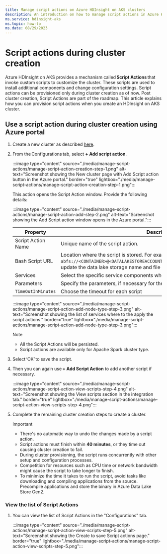 ```yaml
---
title: Manage script actions on Azure HDInsight on AKS clusters 
description: An introduction on how to manage script actions in Azure HDInsight on AKS.
ms.service: hdinsight-aks
ms.topic: how-to
ms.date: 08/29/2023
---
```

# Script actions during cluster creation

Azure HDInsight on AKS provides a mechanism called **Script Actions** that invoke custom scripts to customize the cluster. These scripts are used to install additional components and change configuration settings. Script actions can be provisioned only during cluster creation as of now. Post cluster creation, Script Actions are part of the roadmap.
This article explains how you can provision script actions when you create an HDInsight on AKS cluster.

## Use a script action during cluster creation using Azure portal

1. Create a new cluster as described [here](./quickstart-create-cluster.md).
   
1. From the Configurations tab, select **+ Add script action**.
  
   :::image type="content" source="./media/manage-script-actions/manage-script-action-creation-step-1.png" alt-text="Screenshot showing the New cluster page with Add Script action button in the Azure portal." border="true" lightbox="./media/manage-script-actions/manage-script-action-creation-step-1.png":::

   This action opens the Script Action window. Provide the following details:

   :::image type="content" source="./media/manage-script-actions/manage-script-action-add-step-2.png" alt-text="Screenshot showing the Add Script action window opens in the Azure portal.":::
    
    |Property|Description|
    |-|-|
    |Script Action Name| Unique name of the script action.|
    |Bash Script URL| Location where the script is stored. For example - `abfs://<CONTAINER>@<DATALAKESTOREACCOUNTNAME>.dfs.core.windows.net/<file_path>`, update the data lake storage name and file path.|
    |Services| Select the specific service components where the Script Action needs to run.|
    |Parameters| Specify the parameters, if necessary for the script.|
    |`TimeOutInMinutes`|Choose the timeout for each script|
    
    :::image type="content" source="./media/manage-script-actions/manage-script-action-add-node-type-step-3.png" alt-text="Screenshot showing the list of services where to the apply the script actions." border="true" lightbox="./media/manage-script-actions/manage-script-action-add-node-type-step-3.png":::

   > [!NOTE]
   > * All the Script Actions will be persisted.
   > * Script actions are available only for Apache Spark cluster type.
   
1. Select ‘OK’ to save the script.
1. Then you can again use **+ Add Script Action** to add another script if necessary. 
  
   :::image type="content" source="./media/manage-script-actions/manage-script-action-view-scripts-step-4.png" alt-text="Screenshot showing the View scripts section in the integration tab." border="true" lightbox="./media/manage-script-actions/manage-script-action-view-scripts-step-4.png":::
   
1. Complete the remaining cluster creation steps to create a cluster.

   >[!Important]
   >* There's no automatic way to undo the changes made by a script action.
   >* Script actions must finish within **40 minutes**, or they time out causing cluster creation to fail.
   >* During cluster provisioning, the script runs concurrently with other setup and configuration processes.
   >* Competition for resources such as CPU time or network bandwidth might cause the script to take longer to finish.
   >* To minimize the time it takes to run the script, avoid tasks like downloading and compiling applications from the source. Precompile applications and store the binary in Azure Data Lake Store Gen2.

### View the list of Script Actions

1. You can view the list of Script Actions in the "Configurations" tab.

   :::image type="content" source="./media/manage-script-actions/manage-script-action-view-scripts-step-5.png" alt-text="Screenshot showing the Create to save Script actions page." border="true" lightbox="./media/manage-script-actions/manage-script-action-view-scripts-step-5.png":::
  
   
